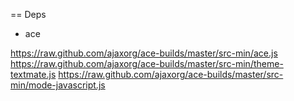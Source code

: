 == Deps
- ace


https://raw.github.com/ajaxorg/ace-builds/master/src-min/ace.js
https://raw.github.com/ajaxorg/ace-builds/master/src-min/theme-textmate.js
https://raw.github.com/ajaxorg/ace-builds/master/src-min/mode-javascript.js
